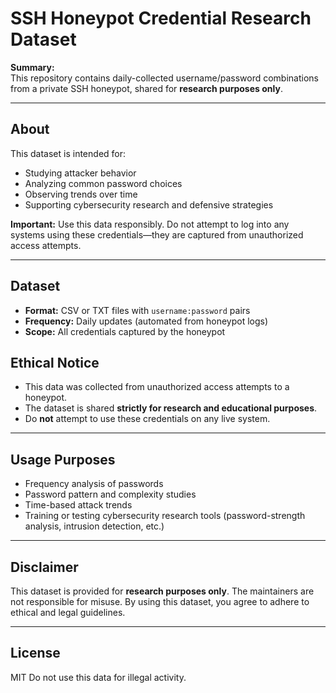 # SSH Honeypot Credential Research Dataset

**Summary:**  
This repository contains daily-collected username/password combinations from a private SSH honeypot, shared for **research purposes only**.

---

## About

This dataset is intended for:

- Studying attacker behavior
- Analyzing common password choices
- Observing trends over time
- Supporting cybersecurity research and defensive strategies

**Important:** Use this data responsibly. Do not attempt to log into any systems using these credentials—they are captured from unauthorized access attempts.

---

## Dataset

- **Format:** CSV or TXT files with `username:password` pairs  
- **Frequency:** Daily updates (automated from honeypot logs)  
- **Scope:** All credentials captured by the honeypot

## Ethical Notice

- This data was collected from unauthorized access attempts to a honeypot.  
- The dataset is shared **strictly for research and educational purposes**.  
- Do **not** attempt to use these credentials on any live system.

---

## Usage Purposes

- Frequency analysis of passwords
- Password pattern and complexity studies
- Time-based attack trends
- Training or testing cybersecurity research tools (password-strength analysis, intrusion detection, etc.)

---

## Disclaimer

This dataset is provided for **research purposes only**. The maintainers are not responsible for misuse. By using this dataset, you agree to adhere to ethical and legal guidelines.

---

## License

MIT
Do not use this data for illegal activity.
